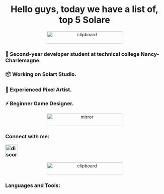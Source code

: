 <h1 align="center">Hello guys, today we have a list of, top 5 Solare</h1>

<div align="center"> <img src="https://imgur.com/lCLpGW9.png" alt="clipboard" width="240" height="40" /> 
<h3 align="left">💬 Second-year developer student at technical college Nancy-Charlemagne.</h3>
<h3 align="left">📦 Working on Solart Studio.</h3>
<h3 align="left">🎨 Experienced Pixel Artist.</h3>
<h3 align="left">⚡ Beginner Game Designer.</h3>
</div>

<div align="center"> <img src="https://imgur.com/ZuFWOhV.png" alt="mirror" width="240" height="40" /> </div> 
<h3 align="left">Connect with me:
<p align="left">
<a href="https://discord.gg/solareflame" target="blank"><img align="center" src="https://imgur.com/52DfY0B.png" alt="discord" height="40" width="40" /></a>
</p>
</h3>

<div align="center"> <img src="https://imgur.com/nZ4r1cE.png" alt="clipboard" width="240" height="40" /> </div> 
<h3 align="left">Languages and Tools:</h3>
